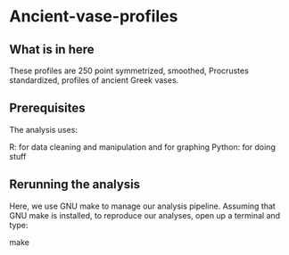 # Ancient-vase-profiles

## What is in here
These profiles are 250 point symmetrized, smoothed, Procrustes standardized, profiles of ancient Greek vases. 

## Prerequisites

The analysis uses:

R: for data cleaning and manipulation and for graphing
Python: for doing stuff

## Rerunning the analysis

Here, we use GNU make to manage our analysis pipeline. Assuming that GNU make is installed, to reproduce our analyses, open up a terminal and type:

make

